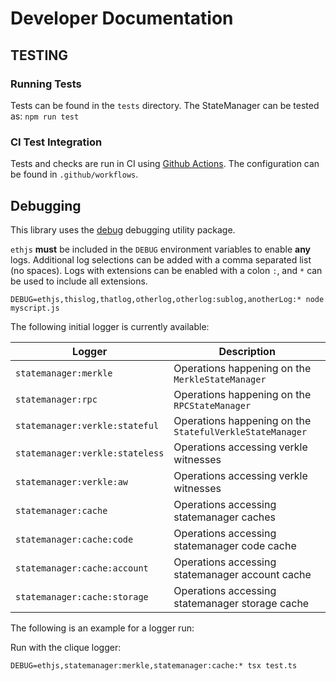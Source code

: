 # Developer Documentation

## TESTING

### Running Tests

Tests can be found in the `tests` directory. The StateManager can be tested as:
`npm run test`

### CI Test Integration

Tests and checks are run in CI using [Github Actions](https://github.com/ethereumjs/ethereumjs-monorepo/actions). The configuration can be found in `.github/workflows`.

## Debugging

This library uses the [debug](https://github.com/visionmedia/debug) debugging utility package.

`ethjs` **must** be included in the `DEBUG` environment variables to enable **any** logs.
Additional log selections can be added with a comma separated list (no spaces). Logs with extensions can be enabled with a colon `:`, and `*` can be used to include all extensions.

`DEBUG=ethjs,thislog,thatlog,otherlog,otherlog:sublog,anotherLog:* node myscript.js`

The following initial logger is currently available:

| Logger                          | Description                                              |
| ------------------------------- | -------------------------------------------------------- |
| `statemanager:merkle`           | Operations happening on the `MerkleStateManager`         |
| `statemanager:rpc`              | Operations happening on the `RPCStateManager`            |
| `statemanager:verkle:stateful`  | Operations happening on the `StatefulVerkleStateManager` |
| `statemanager:verkle:stateless` | Operations accessing verkle witnesses                    |
| `statemanager:verkle:aw`        | Operations accessing verkle witnesses                    |
| `statemanager:cache`            | Operations accessing statemanager caches                 |
| `statemanager:cache:code`       | Operations accessing statemanager code cache             |
| `statemanager:cache:account`    | Operations accessing statemanager account cache          |
| `statemanager:cache:storage`    | Operations accessing statemanager storage cache          |

The following is an example for a logger run:

Run with the clique logger:

```shell
DEBUG=ethjs,statemanager:merkle,statemanager:cache:* tsx test.ts
```
